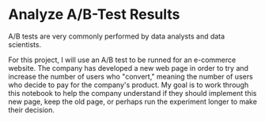 # Analyze A/B-Test Results
A/B tests are very commonly performed by data analysts and data scientists.

For this project, I will use an A/B test to be runned for an e-commerce website. The company has developed a new web page in order to try and increase the number of users who "convert," meaning the number of users who decide to pay for the company's product. My goal is to work through this notebook to help the company understand if they should implement this new page, keep the old page, or perhaps run the experiment longer to make their decision.

